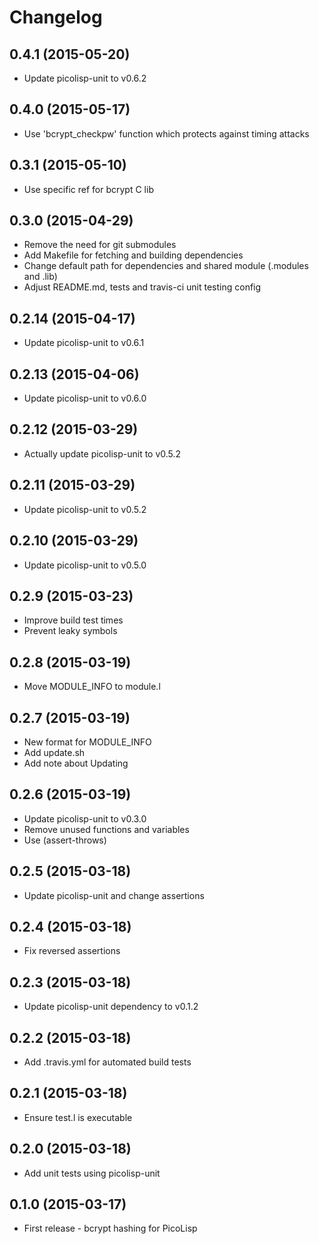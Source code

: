 # Changelog

## 0.4.1 (2015-05-20)

  * Update picolisp-unit to v0.6.2

## 0.4.0 (2015-05-17)

  * Use 'bcrypt_checkpw' function which protects against timing attacks

## 0.3.1 (2015-05-10)

  * Use specific ref for bcrypt C lib

## 0.3.0 (2015-04-29)

  * Remove the need for git submodules
  * Add Makefile for fetching and building dependencies
  * Change default path for dependencies and shared module (.modules and .lib)
  * Adjust README.md, tests and travis-ci unit testing config

## 0.2.14 (2015-04-17)

  * Update picolisp-unit to v0.6.1

## 0.2.13 (2015-04-06)

  * Update picolisp-unit to v0.6.0

## 0.2.12 (2015-03-29)

  * Actually update picolisp-unit to v0.5.2

## 0.2.11 (2015-03-29)

  * Update picolisp-unit to v0.5.2

## 0.2.10 (2015-03-29)

  * Update picolisp-unit to v0.5.0

## 0.2.9 (2015-03-23)

  * Improve build test times
  * Prevent leaky symbols

## 0.2.8 (2015-03-19)

  * Move MODULE_INFO to module.l

## 0.2.7 (2015-03-19)

  * New format for MODULE_INFO
  * Add update.sh
  * Add note about Updating

## 0.2.6 (2015-03-19)

  * Update picolisp-unit to v0.3.0
  * Remove unused functions and variables
  * Use (assert-throws)

## 0.2.5 (2015-03-18)

  * Update picolisp-unit and change assertions

## 0.2.4 (2015-03-18)

  * Fix reversed assertions

## 0.2.3 (2015-03-18)

  * Update picolisp-unit dependency to v0.1.2

## 0.2.2 (2015-03-18)

  * Add .travis.yml for automated build tests

## 0.2.1 (2015-03-18)

  * Ensure test.l is executable

## 0.2.0 (2015-03-18)

  * Add unit tests using picolisp-unit

## 0.1.0 (2015-03-17)

  * First release - bcrypt hashing for PicoLisp
